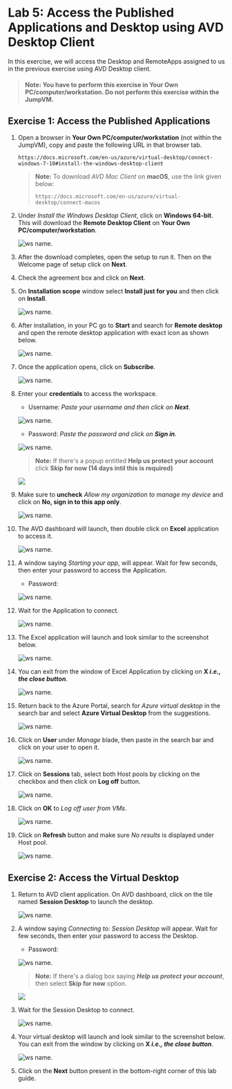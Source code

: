 # Lab 5: Access the Published Applications and Desktop using AVD Desktop Client

In this exercise, we will access the Desktop and RemoteApps assigned to us in the previous exercise using AVD Desktop client.

>#### **Note:** You have to perform this exercise in **Your Own PC/computer/workstation.** Do not perform this exercise within the JumpVM.


## Exercise 1: Access the Published Applications

1. Open a browser in **Your Own PC/computer/workstation** (not within the JumpVM), copy and paste the following URL in that browser tab.

   ```
   https://docs.microsoft.com/en-us/azure/virtual-desktop/connect-windows-7-10#install-the-windows-desktop-client
   ```

   > **Note:** To download *AVD Mac Client* on **macOS**, use the link given below:
   >
   > ```
   > https://docs.microsoft.com/en-us/azure/virtual-desktop/connect-macos
   > ```

2. Under *Install the Windows Desktop Client*, click on **Windows 64-bit**. This will download the **Remote Desktop Client** on **Your Own PC/computer/workstation**.
   
   ![ws name.](media/a48.png)
      
3. After the download completes, open the setup to run it. Then on the Welcome page of setup click on **Next**.

4. Check the agreement box and click on **Next**.

5. On **Installation scope** window select **Install just for you** and then click on **Install**.

   ![ws name.](media/wvd41.png)

6. After installation, in your PC go to **Start** and search for **Remote desktop** and open the remote desktop application with exact icon as shown below.

   ![ws name.](media/137.png)
   
7. Once the application opens, click on **Subscribe**.

   ![ws name.](media/a49.png)
  
8. Enter your **credentials** to access the workspace.

   - Username: *Paste your username* **<inject key="AzureAdUserEmail" />** *and then click on **Next**.*
   
   ![ws name.](media/95.png)

   - Password: *Paste the password* **<inject key="AzureAdUserPassword" />** *and click on **Sign in**.*

   ![ws name.](media/96.png)
   
   >**Note:** If there's a popup entitled **Help us protect your account** click **Skip for now (14 days intil this is required)**

   ![](media/skipfornow.png)

9. Make sure to **uncheck** *Allow my organization to manage my device* and click on **No, sign in to this app only**.

   ![ws name.](media/ex4t1s9.png)
      
10. The AVD dashboard will launch, then double click on **Excel** application to access it.

    ![ws name.](media/remotedesktop.png)
   
11. A window saying *Starting your app*, will appear. Wait for few seconds, then enter your password to access the Application.

    - Password: **<inject key="AzureAdUserPassword" />**
   
    ![ws name.](media/ch14.png)

12. Wait for the Application to connect.

    ![ws name.](media/58.png)
   
13. The Excel application will launch and look similar to the screenshot below.

    ![ws name.](media/ch15.png) 
    
14. You can exit from the window of Excel Application by clicking on **X *i.e., the close button***.

    ![ws name.](media/ch16.png)

15. Return back to the Azure Portal, search for *Azure virtual desktop* in the search bar and select **Azure Virtual Desktop** from the suggestions.

    ![ws name.](media/w1.png)

16. Click on **User** under *Manage* blade, then paste **<inject key="AzureAdUserEmail" />** in the search bar and click on your user to open it.

    ![ws name.](media/jvm7.png)

17. Click on **Sessions** tab, select both Host pools by clicking on the checkbox and then click on **Log off** button.

    ![ws name.](media/2avd86.png)

18. Click on **OK** to *Log off user from VMs*.

    ![ws name.](media/jvm9.png)

19. Click on **Refresh** button and make sure *No results* is displayed under Host pool.

    ![ws name.](media/jvm10.png)
   
## Exercise 2: Access the Virtual Desktop

1. Return to AVD client application. On AVD dashboard, click on the tile named **Session Desktop** to launch the desktop.

   ![ws name.](media/ex4t2s2.png)
   
2. A window saying *Connecting to: Session Desktop* will appear. Wait for few seconds, then enter your password to access the Desktop.

   - Password: **<inject key="AzureAdUserPassword" />**
   
   ![ws name.](media/ch14.png)
   
   >**Note:** If there's a dialog box saying ***Help us protect your account***, then select **Skip for now** option.
   
   ![](media/login.png)

3. Wait for the Session Desktop to connect.

   ![ws name.](media/ex4t2s4.png)

4. Your virtual desktop will launch and look similar to the screenshot below. You can exit from the window by clicking on **X *i.e., the close button***. 
        
   ![ws name.](media/ex4t2s5.png)   
     
5. Click on the **Next** button present in the bottom-right corner of this lab guide. 
